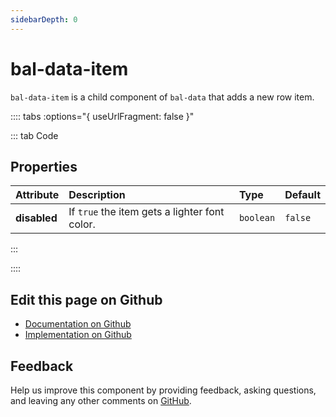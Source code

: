 ```yaml
---
sidebarDepth: 0
---
```



# bal-data-item

`bal-data-item` is a child component of `bal-data` that adds a new row item.





:::: tabs :options="{ useUrlFragment: false }"

::: tab Code

## Properties


| Attribute    | Description                                   | Type      | Default |
| :----------- | :-------------------------------------------- | :-------- | :------ |
| **disabled** | If `true` the item gets a lighter font color. | `boolean` | `false` |


:::


::::

## Edit this page on Github

* [Documentation on Github](https://github.com/baloise/design-system/blob/master/docs/src/components/components/bal-data-item.md)
* [Implementation on Github](https://github.com/baloise/design-system/blob/master/packages/components/src/components/bal-data-item)

## Feedback

Help us improve this component by providing feedback, asking questions, and leaving any other comments on [GitHub](https://github.com/baloise/design-system/issues/new).


